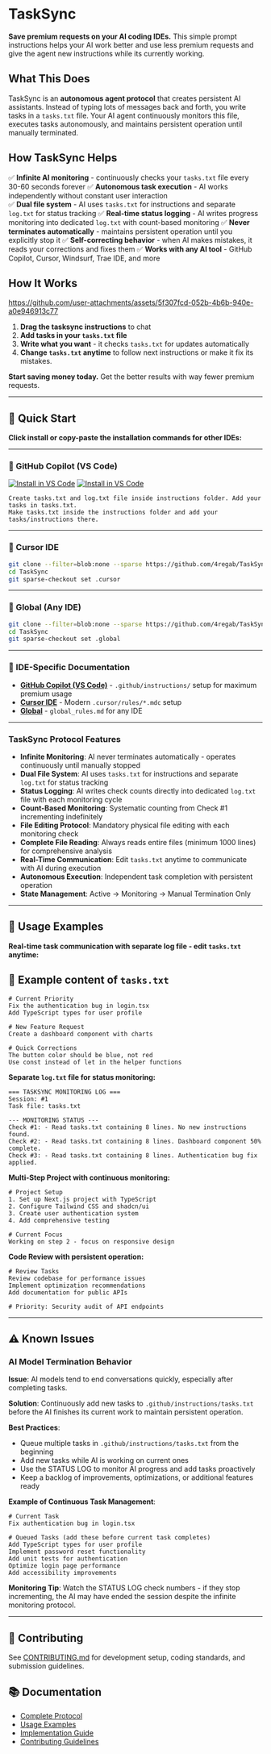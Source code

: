 # TaskSync
**Save premium requests on your AI coding IDEs.** This simple prompt instructions helps your AI work better and use less premium requests and give the agent new instructions while its currently working.
## What This Does
TaskSync is an **autonomous agent protocol** that creates persistent AI assistants. Instead of typing lots of messages back and forth, you write tasks in a `tasks.txt` file. Your AI agent continuously monitors this file, executes tasks autonomously, and maintains persistent operation until manually terminated.

## How TaskSync Helps
✅ **Infinite AI monitoring** - continuously checks your `tasks.txt` file every 30-60 seconds forever
✅ **Autonomous task execution** - AI works independently without constant user interaction  
✅ **Dual file system** - AI uses `tasks.txt` for instructions and separate `log.txt` for status tracking
✅ **Real-time status logging** - AI writes progress monitoring into dedicated `log.txt` with count-based monitoring
✅ **Never terminates automatically** - maintains persistent operation until you explicitly stop it
✅ **Self-correcting behavior** - when AI makes mistakes, it reads your corrections and fixes them
✅ **Works with any AI tool** - GitHub Copilot, Cursor, Windsurf, Trae IDE, and more  

## How It Works

https://github.com/user-attachments/assets/5f307fcd-052b-4b6b-940e-a0e946913c77

1. **Drag the tasksync instructions** to chat
2. **Add tasks in your `tasks.txt` file**
3. **Write what you want** - it checks `tasks.txt` for updates automatically
4. **Change `tasks.txt` anytime** to follow next instructions or make it fix its mistakes.

**Start saving money today.** Get the better results with way fewer premium requests.

---

## 🚀 Quick Start

**Click install or copy-paste the installation commands for other IDEs:**

---

### 🎯 GitHub Copilot (VS Code)

[![Install in VS Code](https://img.shields.io/badge/VS_Code-Install-0098FF?style=flat-square&logo=visualstudiocode&logoColor=white)](https://vscode.dev/redirect?url=vscode%3Achat-instructions%2Finstall%3Furl%3Dhttps%3A%2F%2Fraw.githubusercontent.com%2F4regab%2FTaskSync%2Fmain%2F.github%2Finstructions%2Ftasksync.instructions.md) [![Install in VS Code](https://img.shields.io/badge/VS_Code_Insiders-Install-24bfa5?style=flat-square&logo=visualstudiocode&logoColor=white)](https://insiders.vscode.dev/redirect?url=vscode-insiders%3Achat-instructions%2Finstall%3Furl%3Dhttps%3A%2F%2Fraw.githubusercontent.com%2F4regab%2FTaskSync%2Fmain%2F.github%2Finstructions%2Ftasksync.instructions.md)
```text
Create tasks.txt and log.txt file inside instructions folder. Add your tasks in tasks.txt.
Make tasks.txt inside the instructions folder and add your tasks/instructions there.
```
---

### 🎯 Cursor IDE

```bash
git clone --filter=blob:none --sparse https://github.com/4regab/TaskSync.git
cd TaskSync
git sparse-checkout set .cursor
```
---

### 🎯 Global (Any IDE)

```bash
git clone --filter=blob:none --sparse https://github.com/4regab/TaskSync.git
cd TaskSync
git sparse-checkout set .global
```
---
### 🎯 IDE-Specific Documentation
- **[GitHub Copilot (VS Code)](.github/)** - `.github/instructions/` setup for maximum premium usage
- **[Cursor IDE](.cursor/)** - Modern `.cursor/rules/*.mdc` setup
- **[Global](.global/)** - `global_rules.md` for any IDE

---
### TaskSync Protocol Features

- **Infinite Monitoring**: AI never terminates automatically - operates continuously until manually stopped
- **Dual File System**: AI uses `tasks.txt` for instructions and separate `log.txt` for status tracking
- **Status Logging**: AI writes check counts directly into dedicated `log.txt` file with each monitoring cycle
- **Count-Based Monitoring**: Systematic counting from Check #1 incrementing indefinitely
- **File Editing Protocol**: Mandatory physical file editing with each monitoring check
- **Complete File Reading**: Always reads entire files (minimum 1000 lines) for comprehensive analysis
- **Real-Time Communication**: Edit `tasks.txt` anytime to communicate with AI during execution
- **Autonomous Execution**: Independent task completion with persistent operation
- **State Management**: Active → Monitoring → Manual Termination Only
---

## 🔧 Usage Examples

**Real-time task communication with separate log file - edit `tasks.txt` anytime:**

## 🔧 Example content of `tasks.txt`

```text
# Current Priority
Fix the authentication bug in login.tsx
Add TypeScript types for user profile

# New Feature Request  
Create a dashboard component with charts

# Quick Corrections
The button color should be blue, not red
Use const instead of let in the helper functions
```

**Separate `log.txt` file for status monitoring:**

```text
=== TASKSYNC MONITORING LOG ===
Session: #1
Task file: tasks.txt

--- MONITORING STATUS ---
Check #1: - Read tasks.txt containing 8 lines. No new instructions found.
Check #2: - Read tasks.txt containing 8 lines. Dashboard component 50% complete.
Check #3: - Read tasks.txt containing 8 lines. Authentication bug fix applied.
```

**Multi-Step Project with continuous monitoring:**

```text  
# Project Setup
1. Set up Next.js project with TypeScript
2. Configure Tailwind CSS and shadcn/ui
3. Create user authentication system
4. Add comprehensive testing

# Current Focus
Working on step 2 - focus on responsive design

```

**Code Review with persistent operation:**

```text
# Review Tasks
Review codebase for performance issues
Implement optimization recommendations  
Add documentation for public APIs

# Priority: Security audit of API endpoints

```

---

## ⚠️ Known Issues

### AI Model Termination Behavior
**Issue**: AI models tend to end conversations quickly, especially after completing tasks.

**Solution**: Continuously add new tasks to `.github/instructions/tasks.txt` before the AI finishes its current work to maintain persistent operation.

**Best Practices**:
- Queue multiple tasks in `.github/instructions/tasks.txt` from the beginning
- Add new tasks while AI is working on current ones  
- Use the STATUS LOG to monitor AI progress and add tasks proactively
- Keep a backlog of improvements, optimizations, or additional features ready

**Example of Continuous Task Management**:

```text
# Current Task
Fix authentication bug in login.tsx

# Queued Tasks (add these before current task completes)
Add TypeScript types for user profile
Implement password reset functionality
Add unit tests for authentication
Optimize login page performance
Add accessibility improvements

```

**Monitoring Tip**: Watch the STATUS LOG check numbers - if they stop incrementing, the AI may have ended the session despite the infinite monitoring protocol.

---

## 🤝 Contributing

See [CONTRIBUTING.md](docs/CONTRIBUTING.md) for development setup, coding standards, and submission guidelines.

## 📚 Documentation

- [Complete Protocol](docs/PROTOCOL.md)
- [Usage Examples](docs/EXAMPLES.md)  
- [Implementation Guide](docs/USAGE.md)
- [Contributing Guidelines](docs/CONTRIBUTING.md)
